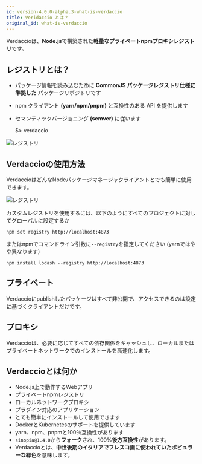 ```yaml
---
id: version-4.0.0-alpha.3-what-is-verdaccio
title: Veridaccio とは？
original_id: what-is-verdaccio
---
```


Verdaccioは、**Node.js**で構築された**軽量なプライベートnpmプロキシレジストリ**です。

## レジストリとは？

* パッケージ情報を読み込むために **CommonJS パッケージレジストリ仕様に準拠した** パッケージリポジトリです
* npm クライアント **(yarn/npm/pnpm)** と互換性のある API を提供します
* セマンティックバージョニング **(semver)** に従います

    $> verdaccio
    

![レジストリ](assets/verdaccio_server.gif)

## Verdaccioの使用方法

VerdaccioはどんなNodeパッケージマネージャクライアントとでも簡単に使用できます。

![レジストリ](assets/npm_install.gif)

カスタムレジストリを使用するには、以下のようにすべてのプロジェクトに対してグローバルに設定するか

    npm set registry http://localhost:4873
    

またはnpmでコマンドライン引数に`--registry`を指定してください (yarnではやや異なります)

    npm install lodash --registry http://localhost:4873
    

## プライベート

Verdaccioにpublishしたパッケージはすべて非公開で、アクセスできるのは設定に基づくクライアントだけです。

## プロキシ

Verdaccioは、必要に応じてすべての依存関係をキャッシュし、ローカルまたはプライベートネットワークでのインストールを高速化します。

## Verdaccioとは何か

* Node.js上で動作するWebアプリ
* プライベートnpmレジストリ
* ローカルネットワークプロキシ
* プラグイン対応のアプリケーション
* とても簡単にインストールして使用できます
* DockerとKubernetesのサポートを提供しています
* yarn、npm、pnpmと100％互換性があります
* `sinopia@1.4.0`から**フォーク**され、100%**後方互換性**があります。
* Verdaccioとは、**中世後期のイタリアでフレスコ画に使われていたポピュラーな緑色**を意味します。